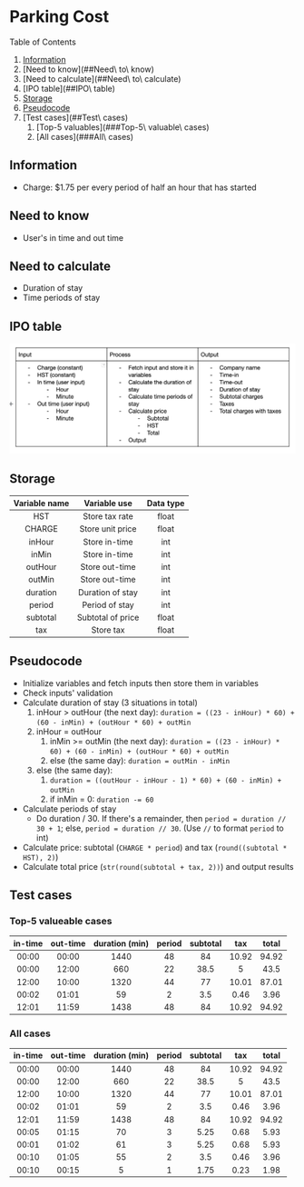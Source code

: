# Parking Cost

Table of Contents
1. [Information](##Information)
2. [Need to know](##Need\ to\ know)
3. [Need to calculate](##Need\ to\ calculate)
4. [IPO table](##IPO\ table)
5. [Storage](##Storage)
6. [Pseudocode](##Pseudocode)
7. [Test cases](##Test\ cases)
    1. [Top-5 valuables](###Top-5\ valuable\ cases)
    2. [All cases](###All\ cases)

## Information

* Charge: $1.75 per every period of half an hour that has started

## Need to know

* User's in time and out time

## Need to calculate

* Duration of stay
* Time periods of stay

## IPO table

![figure 1 - IPO Table](./figure%201.png)

## Storage

| Variable name | Variable use | Data type |
| :-: | :-: | :-:|
| HST | Store tax rate | float |
|CHARGE | Store unit price | float |
| inHour | Store in-time | int |
| inMin | Store in-time | int |
| outHour | Store out-time | int |
| outMin | Store out-time | int |
| duration | Duration of stay | int |
| period | Period of stay | int |
| subtotal | Subtotal of price | float |
| tax | Store tax | float |

## Pseudocode

* Initialize variables and fetch inputs then store them in variables
* Check inputs' validation
* Calculate duration of stay (3 situations in total)
    1. inHour > outHour (the next day): `duration = ((23 - inHour) * 60) + (60 - inMin) + (outHour * 60) + outMin`
    2. inHour = outHour
        1. inMin >= outMin (the next day): `duration = ((23 - inHour) * 60) + (60 - inMin) + (outHour * 60) + outMin`
        2. else (the same day): `duration = outMin - inMin`
    3. else (the same day):
        1. `duration = ((outHour - inHour - 1) * 60) + (60 - inMin) + outMin`
        2. if inMin =  0: `duration -= 60`
* Calculate periods of stay
    * Do duration / 30. If there's a remainder, then `period = duration // 30 + 1`; else, `period = duration // 30`. (Use `//` to format `period` to int)
* Calculate price: subtotal (`CHARGE * period`) and tax (`round((subtotal * HST), 2)`)
* Calculate total price (`str(round(subtotal + tax, 2))`) and output results

## Test cases

### Top-5 valueable cases

| in-time | out-time | duration (min) | period | subtotal | tax | total |
| :-: | :-: | :-: | :-: | :-: | :-: | :-: |
| 00:00 | 00:00 | 1440 | 48 | 84 | 10.92 | 94.92 |
| 00:00 | 12:00 | 660 | 22 | 38.5 | 5 | 43.5 |
| 12:00 | 10:00 | 1320 | 44 | 77 | 10.01 | 87.01 |
| 00:02 | 01:01 | 59 | 2 | 3.5 | 0.46 | 3.96 |
| 12:01 | 11:59 | 1438 | 48 | 84 | 10.92 | 94.92 |

### All cases

| in-time | out-time | duration (min) | period | subtotal | tax | total |
| :-: | :-: | :-: | :-: | :-: | :-: | :-: |
| 00:00 | 00:00 | 1440 | 48 | 84 | 10.92 | 94.92 |
| 00:00 | 12:00 | 660 | 22 | 38.5 | 5 | 43.5 |
| 12:00 | 10:00 | 1320 | 44 | 77 | 10.01 | 87.01 |
| 00:02 | 01:01 | 59 | 2 | 3.5 | 0.46 | 3.96 |
| 12:01 | 11:59 | 1438 | 48 | 84 | 10.92 | 94.92 |
| 00:05 | 01:15 | 70 | 3 | 5.25 | 0.68 | 5.93 |
| 00:01 | 01:02 | 61 | 3 | 5.25 | 0.68 | 5.93 |
| 00:10 | 01:05 | 55 | 2 | 3.5 | 0.46 | 3.96 |
| 00:10 | 00:15 | 5 | 1 | 1.75 | 0.23 | 1.98 |

